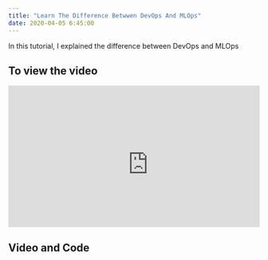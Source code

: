 ```yaml
---
title: "Learn The Difference Betwwen DevOps And MLOps"
date: 2020-04-05 6:45:00
---
```


In this tutorial, I explained the difference between DevOps and MLOps


## To view the video

<div style="position: relative; padding-bottom: 56.25%; height: 0; overflow: hidden;">
  <iframe width="560" height="315" src="https://www.youtube.com/embed/bfIggWJEr4s" title="YouTube video player" frameborder="0" allow="accelerometer; autoplay; clipboard-write; encrypted-media; gyroscope; picture-in-picture" allowfullscreen></iframe>
</div>

## Video and Code

<a href="https://youtu.be/bfIggWJEr4s"  class="btn btn-info" role="button" target="_blank"> <i class="fa fa-youtube fa-2x" aria-hidden="true"></i></a> <a href="https://speakerdeck.com/udaykondreddy/difference-between-mlops-and-devops"  class="btn btn-info" role="button" target="_blank"> <i class="fa fa-file-powerpoint-o fa-2x" aria-hidden="true"></i></a>
